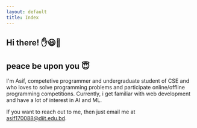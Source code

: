 ```yaml
---
layout: default
title: Index
---
```

<!--
<div class="posts">
  {% for post in paginator.posts %}
    {% if post.pinned %}
      <div class="post">
        <h1 class="post-title">
          <a href="{{ site.baseurl }}{{ post.url }}">
            {{ post.title }}
          </a>
        </h1>
        <div class="hr"></div>
        <span class="post-date">{{ post.date | date_to_long_string }}</span>
          {{ post.content }}
      </div>
      <hr>
    {% endif %}
  {% endfor %}
-->
<!--
  {% for post in paginator.posts %}
    {% unless post.pinned %}
      {% if post == site.posts.first %}
        <div class="lead alert">
          <i class="fas fa-exclamation-circle"></i> &nbsp; Newest Post
        </div>
      {% endif %}
      <div class="post">
        <h1 class="post-title">
          <a href="{{ site.baseurl }}{{ post.url }}">
            {{ post.title }}
          </a>
        </h1>
        <div class="hr"></div>
        <span class="post-date">{{ post.date | date_to_long_string }}</span>
          {{ post.content }}
      </div>
      {% if post != paginator.posts.last %}
        <hr>
      {% endif %}
    {% endunless %}
  {% endfor %}
</div>
-->
## Hi there! ✋😃🤚
## peace be upon you 😇
I'm Asif, competetive programmer and undergraduate student of CSE and who loves to solve programming problems and participate online/offline programming competitions. Currently, i get familiar with web development and have a lot of interest in AI and ML.

If you want to reach out to me, then just email me at [asif170088@diit.edu.bd](https://asifjoardar.github.io/).


<!--
**asifjoardar/asifjoardar** is a ✨ _special_ ✨ repository because its `README.md` (this file) appears on your GitHub profile.

Here are some ideas to get you started:

- 🔭 I’m currently working on ...
- 🌱 I’m currently learning ...
- 👯 I’m looking to collaborate on ...
- 🤔 I’m looking for help with ...
- 💬 Ask me about ...
- 📫 How to reach me: ...
- 😄 Pronouns: ...
- ⚡ Fun fact: ...
-->
<!--
<div class="pagination">
  {% if paginator.next_page %}
    <a class="pagination-item older" href="{{ site.baseurl }}/page{{paginator.next_page}}"><i class="fas fa-arrow-left"></i> &nbsp; Older</a>
  {% else %}
    <span class="pagination-item older">Older</span>
  {% endif %}
  {% if paginator.previous_page %}
    {% if paginator.page == 2 %}
      <a class="pagination-item newer" href="{{ site.baseurl }}/">Newer &nbsp; <i class="fas fa-arrow-right"></i></a>
    {% else %}
      <a class="pagination-item newer" href="{{ site.baseurl }}/page{{paginator.previous_page}}">Newer &nbsp; <i class="fas fa-arrow-right"></i></a>
    {% endif %}
  {% else %}
    <span class="pagination-item newer">Newer</span>
  {% endif %}
</div>
<div class="only-mobile alert">
  <a href="#" class="underline">Back to Top &nbsp; <i class="fa fa-arrow-circle-up"></i></a>
</div>
-->
